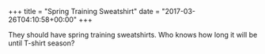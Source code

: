 +++
title = "Spring Training Sweatshirt"
date = "2017-03-26T04:10:58+00:00"
+++

They should have spring training sweatshirts. Who knows how long it will be until T-shirt season?
			